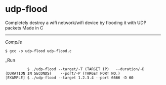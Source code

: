 # udp-flood

Completely destroy a wifi network/wifi device by flooding it with UDP packets
Made in C

_____________________

_Compile_

    $ gcc -o udp-flood udp-flood.c
    
_Run

              $ ./udp-flood --target/-T (TARGET IP)   --duration/-D (DURATION IN SECONDS)    --port/-P (TARGET PORT NO.)
    [EXAMPLE] $ ./udp-flood --target 1.2.3.4 --port 6666 -D 60
    
   
